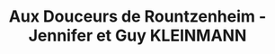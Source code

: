 ---
title: "Aux Douceurs de Rountzenheim - Jennifer et Guy KLEINMANN"
url: /rountzenheim-auenheim/aux-douceurs-de-rountzenheim-jennifer-et-guy-kleinmann/
shop: boulangerie
---